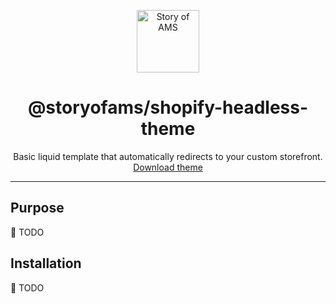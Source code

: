 <p align="center">
  <a href="https://storyofams.com/" target="_blank" align="center">
    <img src="https://avatars.githubusercontent.com/u/19343504" alt="Story of AMS" width="100">
  </a>
  <h1 align="center">@storyofams/shopify-headless-theme</h1>
  <p align="center">Basic liquid template that automatically redirects to your custom storefront.<br><a href="https://github.com/storyofams/shopify-headless-theme/blob/master/dist/headless-theme.zip" download>Download theme</a></p>
</p>

---

## Purpose

🚧 TODO

## Installation

🚧 TODO
